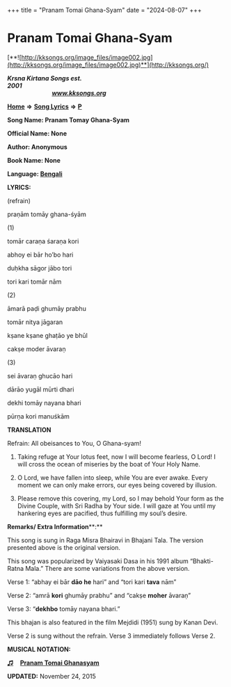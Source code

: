 +++
title = "Pranam Tomai Ghana-Syam"
date = "2024-08-07"
+++

# Pranam Tomai Ghana-Syam
[**![http://kksongs.org/image_files/image002.jpg](http://kksongs.org/image_files/image002.jpg)**](http://kksongs.org/)

**_Krsna Kirtana Songs est. 2001_**                                                                                                                                                 **_www.kksongs.org_**

**[Home](http://kksongs.org/)** **⇒** **[Song Lyrics](http://kksongs.org/lyrics.html)** **⇒** **[P](http://kksongs.org/songs/song_p.html)**

**Song Name: Pranam Tomay Ghana-Syam**

**Official Name: None**

**Author: Anonymous**

**Book Name: None**

**Language: [Bengali](http://kksongs.org/language/list/bengali.html)**

**LYRICS:**

(refrain)

praṇām tomāy ghana-śyām

(1)

tomār caraṇa śaraṇa kori

abhoy ei bār ho’bo hari

duḥkha sāgor jābo tori

tori kari tomār nām

(2)

āmarā paḍi ghumāy prabhu

tomār nitya jāgaran

kṣane kṣane ghaṭāo ye bhūl

cakṣe moder āvaraṇ

(3)

sei āvaraṇ ghucāo hari

dārāo yugāl mūrti dhari

dekhi tomāy nayana bhari

pūrṇa kori manuśkām

**TRANSLATION**

Refrain: All obeisances to You, O Ghana-syam!

1) Taking refuge at Your lotus feet, now I will become fearless, O Lord! I will cross the ocean of miseries by the boat of Your Holy Name.

2) O Lord, we have fallen into sleep, while You are ever awake. Every moment we can only make errors, our eyes being covered by illusion.

3) Please remove this covering, my Lord, so I may behold Your form as the Divine Couple, with Sri Radha by Your side. I will gaze at You until my hankering eyes are pacified, thus fulfilling my soul’s desire.

**Remarks/ Extra Information****:**

This song is sung in Raga Misra Bhairavi in Bhajani Tala. The version presented above is the original version.

This song was popularized by Vaiyasaki Dasa in his 1991 album “Bhakti-Ratna Mala.” There are some variations from the above version.

Verse 1: “abhay ei bār **dāo he** hari” and “tori kari **tava** nām”

Verse 2: “amrā **kori** ghumāy prabhu” and “cakṣe **moher** āvaraṇ”

Verse 3: “**dekhbo** tomāy nayana bhari.”

This bhajan is also featured in the film Mejdidi (1951) sung by Kanan Devi.

Verse 2 is sung without the refrain. Verse 3 immediately follows Verse 2.

**MUSICAL NOTATION:**

**[♫](http://kksongs.org/vsongs/pranamtomai.html)**    **[Pranam Tomai Ghanasyam](http://kksongs.org/vsongs/pranamtomai.html)**

**UPDATED:** November 24, 2015